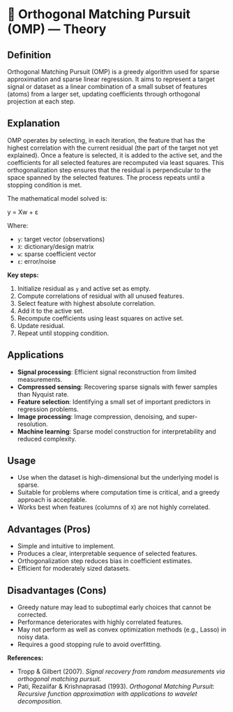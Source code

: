 # 📐 Orthogonal Matching Pursuit (OMP) — Theory

## Definition
Orthogonal Matching Pursuit (OMP) is a greedy algorithm used for sparse approximation and sparse linear regression. It aims to represent a target signal or dataset as a linear combination of a small subset of features (atoms) from a larger set, updating coefficients through orthogonal projection at each step.

## Explanation
OMP operates by selecting, in each iteration, the feature that has the highest correlation with the current residual (the part of the target not yet explained). Once a feature is selected, it is added to the active set, and the coefficients for all selected features are recomputed via least squares. This orthogonalization step ensures that the residual is perpendicular to the space spanned by the selected features. The process repeats until a stopping condition is met.

The mathematical model solved is:

y = Xw + ε

Where:
- `y`: target vector (observations)
- `X`: dictionary/design matrix
- `w`: sparse coefficient vector
- `ε`: error/noise

**Key steps:**
1. Initialize residual as `y` and active set as empty.
2. Compute correlations of residual with all unused features.
3. Select feature with highest absolute correlation.
4. Add it to the active set.
5. Recompute coefficients using least squares on active set.
6. Update residual.
7. Repeat until stopping condition.

## Applications
- **Signal processing**: Efficient signal reconstruction from limited measurements.
- **Compressed sensing**: Recovering sparse signals with fewer samples than Nyquist rate.
- **Feature selection**: Identifying a small set of important predictors in regression problems.
- **Image processing**: Image compression, denoising, and super-resolution.
- **Machine learning**: Sparse model construction for interpretability and reduced complexity.

## Usage
- Use when the dataset is high-dimensional but the underlying model is sparse.
- Suitable for problems where computation time is critical, and a greedy approach is acceptable.
- Works best when features (columns of `X`) are not highly correlated.

## Advantages (Pros)
- Simple and intuitive to implement.
- Produces a clear, interpretable sequence of selected features.
- Orthogonalization step reduces bias in coefficient estimates.
- Efficient for moderately sized datasets.

## Disadvantages (Cons)
- Greedy nature may lead to suboptimal early choices that cannot be corrected.
- Performance deteriorates with highly correlated features.
- May not perform as well as convex optimization methods (e.g., Lasso) in noisy data.
- Requires a good stopping rule to avoid overfitting.

**References:**
- Tropp & Gilbert (2007). *Signal recovery from random measurements via orthogonal matching pursuit.*
- Pati, Rezaiifar & Krishnaprasad (1993). *Orthogonal Matching Pursuit: Recursive function approximation with applications to wavelet decomposition.*
